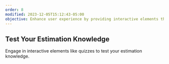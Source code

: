 ```yaml
---
order: 8
modified: 2023-12-05T15:12:43-05:00
objective: Enhance user experience by providing interactive elements that entertain and educate, fostering a sense of involvement.
---
```

## Test Your Estimation Knowledge

Engage in interactive elements like quizzes to test your estimation knowledge.